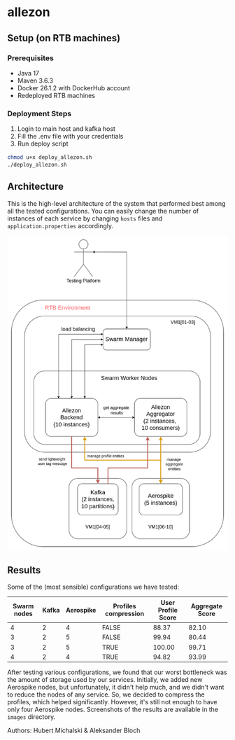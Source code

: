 # allezon

## Setup (on RTB machines)

### Prerequisites

- Java 17
- Maven 3.6.3
- Docker 26.1.2 with DockerHub account
- Redeployed RTB machines

### Deployment Steps

1. Login to main host and kafka host
2. Fill the .env file with your credentials
3. Run deploy script

```bash
chmod u+x deploy_allezon.sh
./deploy_allezon.sh
```

## Architecture

This is the high-level architecture of the system that performed
best among all the tested configurations. You can easily change the number of instances
of each service by changing `hosts` files and `application.properties` accordingly.

![Architecture](images/allezon_diagram.png)

## Results

Some of the (most sensible) configurations we have tested:

| Swarm nodes | Kafka | Aerospike | Profiles compression | User Profile Score | Aggregate Score |
|-------------|-------|-----------|----------------------|--------------------|-----------------|
| 4           | 2     | 4         | FALSE                | 88.37              | 82.10           |
| 3           | 2     | 5         | FALSE                | 99.94              | 80.44           |
| 3           | 2     | 5         | TRUE                 | 100.00             | 99.71           |
| 4           | 2     | 4         | TRUE                 | 94.82              | 93.99           |

After testing various configurations, we found that our worst bottleneck was the amount of storage used by our services.
Initially, we added new Aerospike nodes, but unfortunately, it didn't help much, and we didn't want to reduce the nodes
of any service. So, we decided to compress the profiles, which helped significantly. However, it's still not enough to
have only four Aerospike nodes. Screenshots of the results are available in the `images` directory.

Authors: Hubert Michalski & Aleksander Bloch